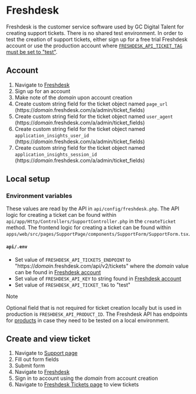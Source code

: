 # Freshdesk

Freshdesk is the customer service software used by GC Digital Talent for creating support tickets. There is no shared test environment. In order to test the creation of support tickets, either sign up for a free trial Freshdesk account or use the production account where [`FRESHDESK_API_TICKET_TAG` must be set to "test"](#environment-variables).

## Account

1. Navigate to [Freshdesk](https://www.freshworks.com/freshdesk/signup/)
2. Sign up for an account
3. Make note of the _domain_ upon account creation
4. Create custom string field for the ticket object named `page_url` (https://_domain_.freshdesk.com/a/admin/ticket_fields)
5. Create custom string field for the ticket object named `user_agent` (https://_domain_.freshdesk.com/a/admin/ticket_fields)
6. Create custom string field for the ticket object named `application_insights_user_id` (https://_domain_.freshdesk.com/a/admin/ticket_fields)
7. Create custom string field for the ticket object named `application_insights_session_id` (https://_domain_.freshdesk.com/a/admin/ticket_fields)

## Local setup

### Environment variables

These values are read by the API in `api/config/freshdesk.php`. The API logic for creating a ticket can be found within `api/app/Http/Controllers/SupportController.php` in the `createTicket` method. The frontend logic for creating a ticket can be found within `apps/web/src/pages/SupportPage/components/SupportForm/SupportForm.tsx`.

#### `api/.env`

- Set value of `FRESHDESK_API_TICKETS_ENDPOINT` to "https://_domain_.freshdesk.com/api/v2/tickets" where the _domain_ value can be found in [Freshdesk account](https://support.freshdesk.com/en/support/solutions/articles/237264-how-do-i-find-my-freshdesk-account-url-using-my-email-address-)
- Set value of `FRESHDESK_API_KEY` to string found in [Freshdesk account](https://support.freshdesk.com/en/support/solutions/articles/215517-how-to-find-your-api-key)
- Set value of `FRESHDESK_API_TICKET_TAG` to "test"

> [!NOTE]  
> Optional field that is not required for ticket creation locally but is used in production is `FRESHDESK_API_PRODUCT_ID`. The Freshdesk API has endpoints for [products](https://developers.freshdesk.com/api/#products) in case they need to be tested on a local environment.

## Create and view ticket

1. Navigate to [Support page](http://localhost:8000/en/support)
2. Fill out form fields
3. Submit form
4. Navigate to [Freshdesk](https://www.freshworks.com/freshdesk/login/)
5. Sign in to account using the _domain_ from account creation
6. Navigate to [Freshdesk Tickets page](https://_domain_.freshdesk.com/a/tickets/filters/all_tickets) to view tickets

